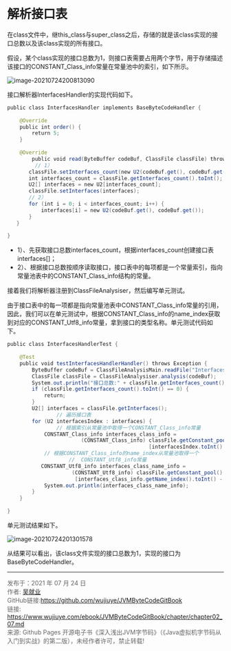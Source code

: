 # 解析接口表

在class文件中，继this_class与super_class之后，存储的就是该class实现的接口总数以及该class实现的所有接口。

假设，某个class实现的接口总数为1，则接口表需要占用两个字节，用于存储描述该接口的CONSTANT_Class_info常量在常量池中的索引，如下所示。

![image-20210724200813090](images/chapter02_07_01.png)

接口解析器InterfacesHandler的实现代码如下。

```java
public class InterfacesHandler implements BaseByteCodeHandler {  
  
    @Override  
    public int order() {  
        return 5;  
    }  
  
    @Override  
		public void read(ByteBuffer codeBuf, ClassFile classFile) throws Exception {  
  		 // 1）
       classFile.setInterfaces_count(new U2(codeBuf.get(), codeBuf.get()));
       int interfaces_count = classFile.getInterfaces_count().toInt();  
       U2[] interfaces = new U2[interfaces_count];  
       classFile.setInterfaces(interfaces);  
       // 2）
       for (int i = 0; i < interfaces_count; i++) {  
           interfaces[i] = new U2(codeBuf.get(), codeBuf.get());  
       }  
   }  
  
} 
```

* 1）、先获取接口总数interfaces_count，根据interfaces_count创建接口表interfaces[]；
* 2）、根据接口总数按顺序读取接口，接口表中的每项都是一个常量索引，指向常量池表中的CONSTANT_Class_info结构的常量。

接着我们将解析器注册到ClassFileAnalysiser，然后编写单元测试。

由于接口表中的每一项都是指向常量池表中CONSTANT_Class_info常量的引用，因此，我们可以在单元测试中，根据CONSTANT_Class_info的name_index获取到对应的CONSTANT_Utf8_info常量，拿到接口的类型名称。单元测试代码如下。

```java
public class InterfacesHandlerTest {  
  
    @Test  
    public void testInterfacesHandlerHandler() throws Exception {  
        ByteBuffer codeBuf = ClassFileAnalysisMain.readFile("InterfacesHandler.class");  
        ClassFile classFile = ClassFileAnalysiser.analysis(codeBuf);  
        System.out.println("接口总数:" + classFile.getInterfaces_count().toInt());  
        if (classFile.getInterfaces_count().toInt() == 0) {  
            return;  
        }  
        U2[] interfaces = classFile.getInterfaces();  
				// 遍历接口表
        for (U2 interfacesIndex : interfaces) {  
     	 		// 根据索引从常量池中取得一个CONSTANT_Class_info常量
            CONSTANT_Class_info interfaces_class_info = 
                        (CONSTANT_Class_info) classFile.getConstant_pool()
                                              [interfacesIndex.toInt() - 1]; 
       		// 根据CONSTANT_Class_info的name_index从常量池取得一个
					//  CONSTANT_Utf8_info常量   
           CONSTANT_Utf8_info interfaces_class_name_info = 
                     (CONSTANT_Utf8_info) classFile.getConstant_pool()
                      [interfaces_class_info.getName_index().toInt() - 1];   
            System.out.println(interfaces_class_name_info);  
        }  
    }  
  
}  
```

单元测试结果如下。

![image-20210724201301578](images/chapter02_07_02.png)

从结果可以看出，该class文件实现的接口总数为1，实现的接口为BaseByteCodeHandler。

---

<font color= #666666>发布于：2021 年 07 月 24 日</font><br><font color= #666666>作者: [吴就业](https://www.wujiuye.com/)</font><br><font color= #666666>GitHub链接:https://github.com/wujiuye/JVMByteCodeGitBook</font><br><font color= #666666>链接: https://www.wujiuye.com/ebook/JVMByteCodeGitBook/chapter/chapter02_07.md</font><br><font color= #666666>来源: Github Pages 开源电子书《深入浅出JVM字节码》（《Java虚拟机字节码从入门到实战》的第二版），未经作者许可，禁止转载!</font><br>

